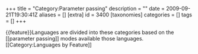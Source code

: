 +++
title = "Category:Parameter passing"
description = ""
date = 2009-09-21T19:30:41Z
aliases = []
[extra]
id = 3400
[taxonomies]
categories = []
tags = []
+++

{{feature}}Languages are divided into these categories based on the [[parameter passing]] modes available those languages.
[[Category:Languages by Feature]]
